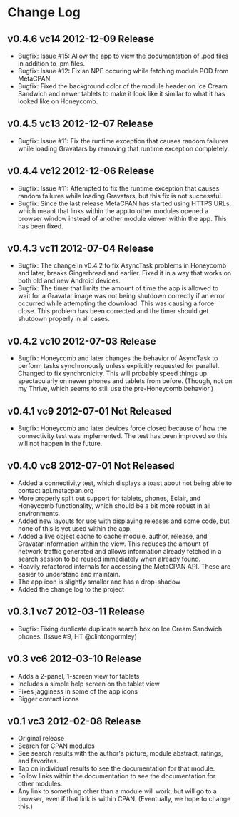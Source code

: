 # Change Log

## v0.4.6 vc14 2012-12-09 Release

 * Bugfix: Issue #15: Allow the app to view the documentation of .pod files in addition to .pm files.
 * Bugfix: Issue #12: Fix an NPE occuring while fetching module POD from MetaCPAN.
 * Bugfix: Fixed the background color of the module header on Ice Cream Sandwich and newer tablets to make it look like it similar to what it has looked like on Honeycomb.

## v0.4.5 vc13 2012-12-07 Release

 * Bugfix: Issue #11: Fix the runtime exception that causes random failures while loading Gravatars by removing that runtime exception completely.

## v0.4.4 vc12 2012-12-06 Release

 * Bugfix: Issue #11: Attempted to fix the runtime exception that causes random failures while loading Gravatars, but this fix is not successful.
 * Bugfix: Since the last release MetaCPAN has started using HTTPS URLs, which meant that links within the app to other modules opened a browser window instead of another module viewer within the app. This has been fixed.

## v0.4.3 vc11 2012-07-04 Release

 * Bugfix: The change in v0.4.2 to fix AsyncTask problems in Honeycomb and later, breaks Gingerbread and earlier. Fixed it in a way that works on both old and new Android devices.
 * Bugfix: The timer that limits the amount of time the app is allowed to wait for a Gravatar image was not being shutdown correctly if an error occurred while attempting the download. This was causing a force close. This problem has been corrected and the timer should get shutdown properly in all cases. 

## v0.4.2 vc10 2012-07-03 Release

 * Bugfix: Honeycomb and later changes the behavior of AsyncTask to perform tasks synchronously unless explicitly requested for parallel. Changed to fix synchronicity. This will probably speed things up spectacularly on newer phones and tablets from before. (Though, not on my Thrive, which seems to still use the pre-Honeycomb behavior.)

## v0.4.1 vc9 2012-07-01 Not Released

 * Bugfix: Honeycomb and later devices force closed because of how the connectivity test was implemented. The test has been improved so this will not happen in the future.

## v0.4.0 vc8 2012-07-01 Not Released

 * Added a connectivity test, which displays a toast about not being able to contact api.metacpan.org
 * More properly split out support for tablets, phones, Eclair, and Honeycomb functionality, which should be a bit more robust in all environments.
 * Added new layouts for use with displaying releases and some code, but none of this is yet used within the app.
 * Added a live object cache to cache module, author, release, and Gravatar information within the view. This reduces the amount of network traffic generated and allows information already fetched in a search session to be reused immediately when already found.
 * Heavily refactored internals for accessing the MetaCPAN API. These are easier to understand and maintain.
 * The app icon is slightly smaller and has a drop-shadow
 * Added the change log to the project

## v0.3.1 vc7 2012-03-11 Release

 * Bugfix: Fixing duplicate duplicate search box on Ice Cream Sandwich phones. (Issue #9, HT @clintongormley)

## v0.3 vc6 2012-03-10 Release

 * Adds a 2-panel, 1-screen view for tablets
 * Includes a simple help screen on the tablet view
 * Fixes jagginess in some of the app icons
 * Bigger contact icons
    
## v0.1 vc3 2012-02-08 Release

 * Original release
 * Search for CPAN modules
 * See search results with the author's picture, module abstract, ratings, and favorites.
 * Tap on individual results to see the documentation for that module.
 * Follow links within the documentation to see the documentation for other modules.
 * Any link to something other than a module will work, but will go to a browser, even if that link is within CPAN. (Eventually, we hope to change this.)
